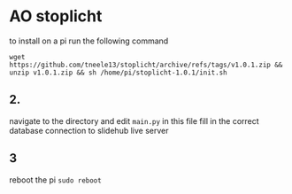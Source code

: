 # AO stoplicht
to install on a pi run the following command

``wget  https://github.com/tneele13/stoplicht/archive/refs/tags/v1.0.1.zip && unzip v1.0.1.zip && sh /home/pi/stoplicht-1.0.1/init.sh``

## 2.

navigate to the directory and edit ``main.py`` in this file fill
in the correct database connection to slidehub live server 

## 3
reboot the pi ``sudo reboot``